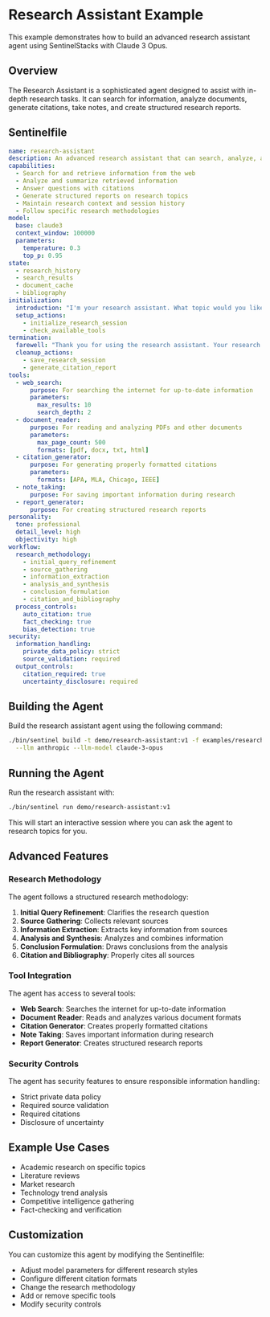 # Research Assistant Example

This example demonstrates how to build an advanced research assistant agent using SentinelStacks with Claude 3 Opus.

## Overview

The Research Assistant is a sophisticated agent designed to assist with in-depth research tasks. It can search for information, analyze documents, generate citations, take notes, and create structured research reports.

## Sentinelfile

```yaml
name: research-assistant
description: An advanced research assistant that can search, analyze, and summarize information from various sources.
capabilities:
  - Search for and retrieve information from the web
  - Analyze and summarize retrieved information
  - Answer questions with citations
  - Generate structured reports on research topics
  - Maintain research context and session history
  - Follow specific research methodologies
model:
  base: claude3
  context_window: 100000
  parameters:
    temperature: 0.3
    top_p: 0.95
state:
  - research_history
  - search_results
  - document_cache
  - bibliography
initialization:
  introduction: "I'm your research assistant. What topic would you like me to research today?"
  setup_actions:
    - initialize_research_session
    - check_available_tools
termination:
  farewell: "Thank you for using the research assistant. Your research session and findings have been saved."
  cleanup_actions:
    - save_research_session
    - generate_citation_report
tools:
  - web_search:
      purpose: For searching the internet for up-to-date information
      parameters:
        max_results: 10
        search_depth: 2
  - document_reader:
      purpose: For reading and analyzing PDFs and other documents
      parameters:
        max_page_count: 500
        formats: [pdf, docx, txt, html]
  - citation_generator:
      purpose: For generating properly formatted citations
      parameters:
        formats: [APA, MLA, Chicago, IEEE]
  - note_taking:
      purpose: For saving important information during research
  - report_generator:
      purpose: For creating structured research reports
personality:
  tone: professional
  detail_level: high
  objectivity: high
workflow:
  research_methodology:
    - initial_query_refinement
    - source_gathering
    - information_extraction
    - analysis_and_synthesis
    - conclusion_formulation
    - citation_and_bibliography
  process_controls:
    auto_citation: true
    fact_checking: true
    bias_detection: true
security:
  information_handling:
    private_data_policy: strict
    source_validation: required
  output_controls:
    citation_required: true
    uncertainty_disclosure: required
```

## Building the Agent

Build the research assistant agent using the following command:

```bash
./bin/sentinel build -t demo/research-assistant:v1 -f examples/research-assistant/Sentinelfile \
  --llm anthropic --llm-model claude-3-opus
```

## Running the Agent

Run the research assistant with:

```bash
./bin/sentinel run demo/research-assistant:v1
```

This will start an interactive session where you can ask the agent to research topics for you.

## Advanced Features

### Research Methodology

The agent follows a structured research methodology:

1. **Initial Query Refinement**: Clarifies the research question
2. **Source Gathering**: Collects relevant sources
3. **Information Extraction**: Extracts key information from sources
4. **Analysis and Synthesis**: Analyzes and combines information
5. **Conclusion Formulation**: Draws conclusions from the analysis
6. **Citation and Bibliography**: Properly cites all sources

### Tool Integration

The agent has access to several tools:

- **Web Search**: Searches the internet for up-to-date information
- **Document Reader**: Reads and analyzes various document formats
- **Citation Generator**: Creates properly formatted citations
- **Note Taking**: Saves important information during research
- **Report Generator**: Creates structured research reports

### Security Controls

The agent has security features to ensure responsible information handling:

- Strict private data policy
- Required source validation
- Required citations
- Disclosure of uncertainty

## Example Use Cases

- Academic research on specific topics
- Literature reviews
- Market research
- Technology trend analysis
- Competitive intelligence gathering
- Fact-checking and verification

## Customization

You can customize this agent by modifying the Sentinelfile:

- Adjust model parameters for different research styles
- Configure different citation formats
- Change the research methodology
- Add or remove specific tools
- Modify security controls 